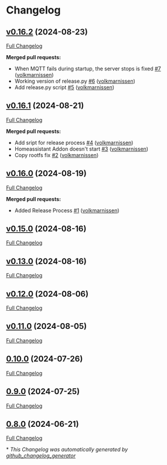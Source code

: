 # Changelog

## [v0.16.2](https://github.com/modbus2mqtt/server/tree/v0.16.2) (2024-08-23)

[Full Changelog](https://github.com/modbus2mqtt/server/compare/v0.16.1...v0.16.2)

**Merged pull requests:**

- When MQTT fails during startup, the server stops is fixed [\#7](https://github.com/modbus2mqtt/server/pull/7) ([volkmarnissen](https://github.com/volkmarnissen))
- Working version of release.py [\#6](https://github.com/modbus2mqtt/server/pull/6) ([volkmarnissen](https://github.com/volkmarnissen))
- Add release.py script [\#5](https://github.com/modbus2mqtt/server/pull/5) ([volkmarnissen](https://github.com/volkmarnissen))

## [v0.16.1](https://github.com/modbus2mqtt/server/tree/v0.16.1) (2024-08-21)

[Full Changelog](https://github.com/modbus2mqtt/server/compare/v0.16.0...v0.16.1)

**Merged pull requests:**

- Add sript for release process [\#4](https://github.com/modbus2mqtt/server/pull/4) ([volkmarnissen](https://github.com/volkmarnissen))
- Homeassistant Addon doesn't start [\#3](https://github.com/modbus2mqtt/server/pull/3) ([volkmarnissen](https://github.com/volkmarnissen))
- Copy rootfs fix [\#2](https://github.com/modbus2mqtt/server/pull/2) ([volkmarnissen](https://github.com/volkmarnissen))

## [v0.16.0](https://github.com/modbus2mqtt/server/tree/v0.16.0) (2024-08-19)

[Full Changelog](https://github.com/modbus2mqtt/server/compare/v0.15.0...v0.16.0)

**Merged pull requests:**

- Added Release Process [\#1](https://github.com/modbus2mqtt/server/pull/1) ([volkmarnissen](https://github.com/volkmarnissen))

## [v0.15.0](https://github.com/modbus2mqtt/server/tree/v0.15.0) (2024-08-16)

[Full Changelog](https://github.com/modbus2mqtt/server/compare/v0.13.0...v0.15.0)

## [v0.13.0](https://github.com/modbus2mqtt/server/tree/v0.13.0) (2024-08-16)

[Full Changelog](https://github.com/modbus2mqtt/server/compare/v0.12.0...v0.13.0)

## [v0.12.0](https://github.com/modbus2mqtt/server/tree/v0.12.0) (2024-08-06)

[Full Changelog](https://github.com/modbus2mqtt/server/compare/v0.11.0...v0.12.0)

## [v0.11.0](https://github.com/modbus2mqtt/server/tree/v0.11.0) (2024-08-05)

[Full Changelog](https://github.com/modbus2mqtt/server/compare/0.10.0...v0.11.0)

## [0.10.0](https://github.com/modbus2mqtt/server/tree/0.10.0) (2024-07-26)

[Full Changelog](https://github.com/modbus2mqtt/server/compare/0.9.0...0.10.0)

## [0.9.0](https://github.com/modbus2mqtt/server/tree/0.9.0) (2024-07-25)

[Full Changelog](https://github.com/modbus2mqtt/server/compare/0.8.0...0.9.0)

## [0.8.0](https://github.com/modbus2mqtt/server/tree/0.8.0) (2024-06-21)

[Full Changelog](https://github.com/modbus2mqtt/server/compare/c887779cc03ebbe51dd0b2eb0456314798829518...0.8.0)



\* *This Changelog was automatically generated by [github_changelog_generator](https://github.com/github-changelog-generator/github-changelog-generator)*
